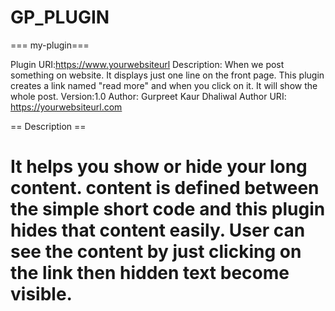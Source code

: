 # GP_PLUGIN
=== my-plugin===

Plugin URI:https://www.yourwebsiteurl
Description: When we post something on website. It displays just one line on the front page.
This plugin creates a link named "read more" and when you click on it.
It will show the whole post.
Version:1.0
Author: Gurpreet Kaur Dhaliwal
Author URI: https://yourwebsiteurl.com


== Description ==

It helps you show or hide your long content.
content is defined between the simple short code and this plugin hides that content easily.
User can see the content by just clicking on the link then hidden text become visible.
======
